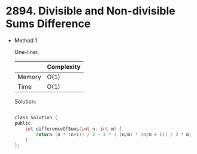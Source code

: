 # 2894. Divisible and Non-divisible Sums Difference
- Method 1

    One-liner.  

    | |   Complexity  |
    | ----------- | ----------- | 
    |  Memory     | O(1) | 
    |      Time       |  O(1) | 


    Solution:

    ``` h

    class Solution {
    public:
        int differenceOfSums(int n, int m) {
            return (n * (n+1)) / 2 - 2 * ( (n/m) * (n/m + 1)) / 2 * m;
        }
    };

    ```

<!-- - Method 2

    This is another method.

    | |   Complexity  |
    | ----------- | ----------- | 
    |  Memory     | O(n) | 
    |      Time       |  O(n) | 


    Solution:

    ``` h



    ```

- Additional Knowledge:
       
    Here are some additional knowledge.



<br> -->
